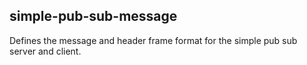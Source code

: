 ## simple-pub-sub-message

Defines the message and header frame format for the simple pub sub server and client.

